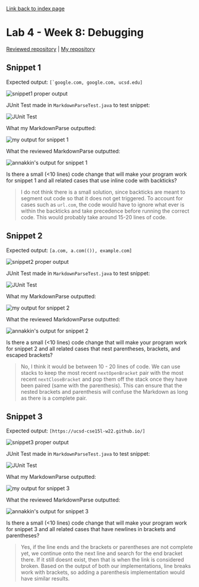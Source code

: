 [Link back to index page](https://mialyssa.github.io/cse15l-lab-reports/)

# Lab 4 - Week 8: Debugging
[Reviewed repository](https://github.com/annakkin/markdown-parse) | [My repository](https://github.com/mialyssa/markdown-parse)

## Snippet 1
Expected output: ```[`google.com, google.com, ucsd.edu]```

![snippet1 proper output](https://user-images.githubusercontent.com/97639434/155817867-691ee734-675d-43e7-a854-ec49a8d45097.png)

JUnit Test made in ```MarkdownParseTest.java``` to test snippet:

![JUnit Test](https://user-images.githubusercontent.com/97639434/157138220-18be9c17-e347-434e-ac98-eb36c766b1f3.png)

What my MarkdownParse outputted:

![my output for snippet 1](https://user-images.githubusercontent.com/97639434/157137311-996863c2-c077-4f2a-aee1-85f41b12733a.png)

What the reviewed MarkdownParse outputted:

![annakkin's output for snippet 1](https://user-images.githubusercontent.com/97639434/157137778-281fde6f-3bd8-47f0-bee7-8f98a7eb85af.png)

Is there a small (<10 lines) code change that will make your program work for snippet 1 and all related cases that use inline code with backticks?
> I do not think there is a small solution, since backticks are meant to segment out code so that it does not get triggered. To account for cases such as ```url.com```, the code would have to ignore what ever is within the backticks and take precedence before running the correct code. This would probably take around 15-20 lines of code.


## Snippet 2
Expected output: ```[a.com, a.com(()), example.com]```

![snippet2 proper output](https://user-images.githubusercontent.com/97639434/155818863-85ba578e-e1e3-41e7-9e5f-26b76e6534d5.png)

JUnit Test made in ```MarkdownParseTest.java``` to test snippet:

![JUnit Test](https://user-images.githubusercontent.com/97639434/155819179-dfce8a8d-d8c8-4dba-9e36-130b08c4776f.png)


What my MarkdownParse outputted:

![my output for snippet 2](https://user-images.githubusercontent.com/97639434/155819295-5ac053a2-af3c-469c-9667-dea3e895f6e2.png)


What the reviewed MarkdownParse outputted:

![annakkin's output for snippet 2](https://user-images.githubusercontent.com/97639434/155819528-eb2c306b-b61c-4f2f-b80d-3fa8e0aa97cf.png)

Is there a small (<10 lines) code change that will make your program work for snippet 2 and all related cases that nest parentheses, brackets, and escaped brackets?
> No, I think it would be between 10 - 20 lines of code. We can use stacks to keep the most recent ```nextOpenBracket``` pair with the most recent ```nextCloseBracket``` and pop them off the stack once they have been paired (same with the parenthesis). This can ensure that the nested brackets and parenthesis will confuse the Markdown as long as there is a complete pair.


## Snippet 3
Expected output: ```[https://ucsd-cse15l-w22.github.io/]```

![snippet3 proper output](https://user-images.githubusercontent.com/97639434/155819094-e8edbba1-421d-458d-a717-b4ffa5946a9a.png)

JUnit Test made in ```MarkdownParseTest.java``` to test snippet:

![JUnit Test](https://user-images.githubusercontent.com/97639434/155819395-aeeb7146-82c9-4bdc-b9db-fc7486ac6f87.png)



What my MarkdownParse outputted:

![my output for snippet 3](https://user-images.githubusercontent.com/97639434/155819430-fa4022d3-05ca-4dac-9567-6c37aca88b98.png)


What the reviewed MarkdownParse outputted:

![annakkin's output for snippet 3](https://user-images.githubusercontent.com/97639434/155819591-e6f58916-7ce8-46e1-b7f6-fdc1b4ec0e96.png)

Is there a small (<10 lines) code change that will make your program work for snippet 3 and all related cases that have newlines in brackets and parentheses?
> Yes, if the line ends and the brackets or parentheses are not complete yet, we continue onto the next line and search for the end bracket there. If it still doesnt exist, then that is when the link is considered broken. Based on the output of both our implementations, line breaks work with brackets, so adding a parenthesis implementation would have similar results.
